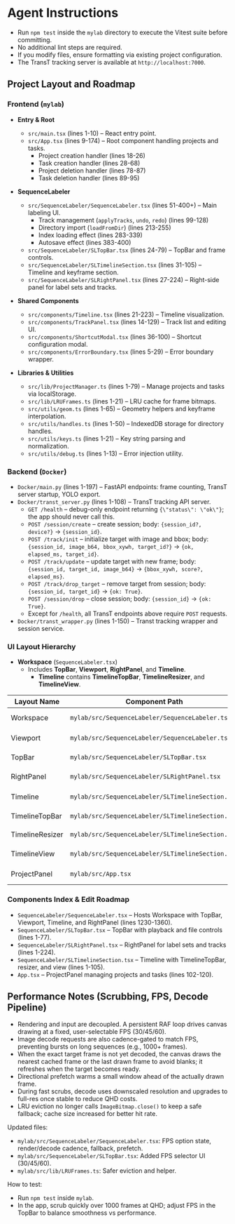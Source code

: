 # Agent Instructions

- Run `npm test` inside the `mylab` directory to execute the Vitest suite before committing.
- No additional lint steps are required.
- If you modify files, ensure formatting via existing project configuration.
- The TransT tracking server is available at `http://localhost:7000`.

## Project Layout and Roadmap

### Frontend (`mylab`)

- **Entry & Root**
  - `src/main.tsx` (lines 1-10) – React entry point.
  - `src/App.tsx` (lines 9-174) – Root component handling projects and tasks.
    - Project creation handler (lines 18-26)
    - Task creation handler (lines 28-68)
    - Project deletion handler (lines 78-87)
    - Task deletion handler (lines 89-95)

- **SequenceLabeler**
  - `src/SequenceLabeler/SequenceLabeler.tsx` (lines 51-400+) – Main labeling UI.
    - Track management (`applyTracks`, `undo`, `redo`) (lines 99-128)
    - Directory import (`loadFromDir`) (lines 213-255)
    - Index loading effect (lines 283-339)
    - Autosave effect (lines 383-400)
  - `src/SequenceLabeler/SLTopBar.tsx` (lines 24-79) – TopBar and frame controls.
  - `src/SequenceLabeler/SLTimelineSection.tsx` (lines 31-105) – Timeline and keyframe section.
  - `src/SequenceLabeler/SLRightPanel.tsx` (lines 27-224) – Right-side panel for label sets and tracks.

- **Shared Components**
  - `src/components/Timeline.tsx` (lines 21-223) – Timeline visualization.
  - `src/components/TrackPanel.tsx` (lines 14-129) – Track list and editing UI.
  - `src/components/ShortcutModal.tsx` (lines 36-100) – Shortcut configuration modal.
  - `src/components/ErrorBoundary.tsx` (lines 5-29) – Error boundary wrapper.

- **Libraries & Utilities**
  - `src/lib/ProjectManager.ts` (lines 1-79) – Manage projects and tasks via localStorage.
  - `src/lib/LRUFrames.ts` (lines 1-21) – LRU cache for frame bitmaps.
  - `src/utils/geom.ts` (lines 1-65) – Geometry helpers and keyframe interpolation.
  - `src/utils/handles.ts` (lines 1-50) – IndexedDB storage for directory handles.
  - `src/utils/keys.ts` (lines 1-21) – Key string parsing and normalization.
  - `src/utils/debug.ts` (lines 1-13) – Error injection utility.

### Backend (`Docker`)

- `Docker/main.py` (lines 1-197) – FastAPI endpoints: frame counting, TransT server startup, YOLO export.
- `Docker/transt_server.py` (lines 1-108) – TransT tracking API server.
   - `GET /health` – debug-only endpoint returning `{\"status\": \"ok\"}`; the app should never call this.
   - `POST /session/create` – create session; body: `{session_id?, device?}` → `{session_id}`.
   - `POST /track/init` – initialize target with image and bbox; body: `{session_id, image_b64, bbox_xywh, target_id?}` → `{ok, elapsed_ms, target_id}`.
   - `POST /track/update` – update target with new frame; body: `{session_id, target_id, image_b64}` → `{bbox_xywh, score?, elapsed_ms}`.
    - `POST /track/drop_target` – remove target from session; body: `{session_id, target_id}` → `{ok: True}`.
    - `POST /session/drop` – close session; body: `{session_id}` → `{ok: True}`.
   - Except for `/health`, all TransT endpoints above require `POST` requests.
- `Docker/transt_wrapper.py` (lines 1-150) – Transt tracking wrapper and session service.

### UI Layout Hierarchy

- **Workspace** (`SequenceLabeler.tsx`)
  - Includes **TopBar**, **Viewport**, **RightPanel**, and **Timeline**.
    - **Timeline** contains **TimelineTopBar**, **TimelineResizer**, and **TimelineView**.

| Layout Name     | Component Path                                      | Identifier                                | Lines      | CSS (file:lines)                                   |
|-----------------|-----------------------------------------------------|-------------------------------------------|------------|----------------------------------------------------|
| Workspace       | `mylab/src/SequenceLabeler/SequenceLabeler.tsx`     | `<div className={styles.workspace}>`      | 1252-1258  | `SequenceLabeler.module.css` `.workspace` (24-29)  |
| Viewport        | `mylab/src/SequenceLabeler/SequenceLabeler.tsx`     | `<canvas className={styles.viewport}>`    | 1262-1285  | `SequenceLabeler.module.css` `.viewport` (48-56)   |
| TopBar          | `mylab/src/SequenceLabeler/SLTopBar.tsx`            | `<div className={styles.topBar}>`         | 48-77      | `SequenceLabeler.module.css` `.topBar` (10-22)     |
| RightPanel      | `mylab/src/SequenceLabeler/SLRightPanel.tsx`        | `<div className={styles.rightPanel}>`     | 52-224     | `SequenceLabeler.module.css` `.rightPanel` (95-104)|
| Timeline        | `mylab/src/SequenceLabeler/SLTimelineSection.tsx`   | `<div data-testid="Timeline">`           | 60-105     | —                                                  |
| TimelineTopBar  | `mylab/src/SequenceLabeler/SLTimelineSection.tsx`   | `<div className={styles.timelineTopBar}>` | 61-76      | `SequenceLabeler.module.css` `.timelineTopBar` (58-65) |
| TimelineResizer | `mylab/src/SequenceLabeler/SLTimelineSection.tsx`   | `<div className={styles.timelineResizer}>`| 77-82      | `SequenceLabeler.module.css` `.timelineResizer` (67-76) |
| TimelineView    | `mylab/src/SequenceLabeler/SLTimelineSection.tsx`   | `<div className={styles.timelineView}>`   | 84-104     | `SequenceLabeler.module.css` `.timelineView` (79-88) |
| ProjectPanel    | `mylab/src/App.tsx`                                 | `<div className={appStyles.sidebar}>`     | 104-109    | `App.module.css` `.sidebar` (8-16)                 |

### Components Index & Edit Roadmap

- `SequenceLabeler/SequenceLabeler.tsx` – Hosts Workspace with TopBar, Viewport, Timeline, and RightPanel (lines 1230-1360).
- `SequenceLabeler/SLTopBar.tsx` – TopBar with playback and file controls (lines 1-77).
- `SequenceLabeler/SLRightPanel.tsx` – RightPanel for label sets and tracks (lines 1-224).
- `SequenceLabeler/SLTimelineSection.tsx` – Timeline with TimelineTopBar, resizer, and view (lines 1-105).
- `App.tsx` – ProjectPanel managing projects and tasks (lines 102-120).

## Performance Notes (Scrubbing, FPS, Decode Pipeline)

- Rendering and input are decoupled. A persistent RAF loop drives canvas drawing at a fixed, user-selectable FPS (30/45/60).
- Image decode requests are also cadence-gated to match FPS, preventing bursts on long sequences (e.g., 1000+ frames).
- When the exact target frame is not yet decoded, the canvas draws the nearest cached frame or the last drawn frame to avoid blanks; it refreshes when the target becomes ready.
- Directional prefetch warms a small window ahead of the actually drawn frame.
- During fast scrubs, decode uses downscaled resolution and upgrades to full-res once stable to reduce QHD costs.
- LRU eviction no longer calls `ImageBitmap.close()` to keep a safe fallback; cache size increased for better hit rate.

Updated files:
- `mylab/src/SequenceLabeler/SequenceLabeler.tsx`: FPS option state, render/decode cadence, fallback, prefetch.
- `mylab/src/SequenceLabeler/SLTopBar.tsx`: Added FPS selector UI (30/45/60).
- `mylab/src/lib/LRUFrames.ts`: Safer eviction and helper.

How to test:
- Run `npm test` inside `mylab`.
- In the app, scrub quickly over 1000 frames at QHD; adjust FPS in the TopBar to balance smoothness vs performance.
